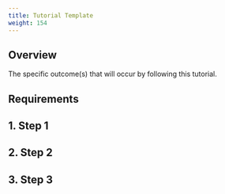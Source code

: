 ```yaml
---
title: Tutorial Template
weight: 154
---
```


## Overview

The specific outcome(s) that will occur by following this tutorial.

## Requirements

## 1. Step 1

## 2. Step 2

## 3. Step 3


